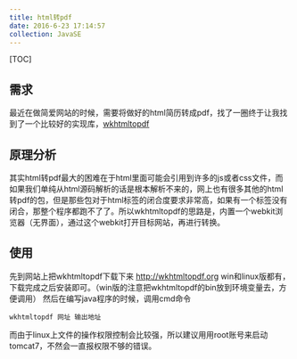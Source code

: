 ```yaml
---
title: html转pdf
date: 2016-6-23 17:14:57
collection: JavaSE
---
```

[TOC]

## 需求

最近在做简爱网站的时候，需要将做好的html简历转成pdf，找了一圈终于让我找到了一个比较好的实现库，[wkhtmltopdf](http://wkhtmltopdf.org/)

## 原理分析

其实html转pdf最大的困难在于html里面可能会引用到许多的js或者css文件，而如果我们单纯从html源码解析的话是根本解析不来的，网上也有很多其他的html转pdf的包，但是那些包对于html标签的闭合度要求非常高，如果有一个标签没有闭合，那整个程序都跑不了了。所以wkhtmltopdf的思路是，内置一个webkit浏览器（无界面），通过这个webkit打开目标网站，再进行转换。

## 使用

先到网站上把wkhtmltopdf下载下来
http://wkhtmltopdf.org
win和linux版都有，下载完成之后安装即可。（win版的注意把wkhtmltopdf的bin放到环境变量去，方便调用）
然后在编写java程序的时候，调用cmd命令
```shell
wkhtmltopdf 网址 输出地址
```
而由于linux上文件的操作权限控制会比较强，所以建议用用root账号来启动tomcat7，不然会一直报权限不够的错误。
